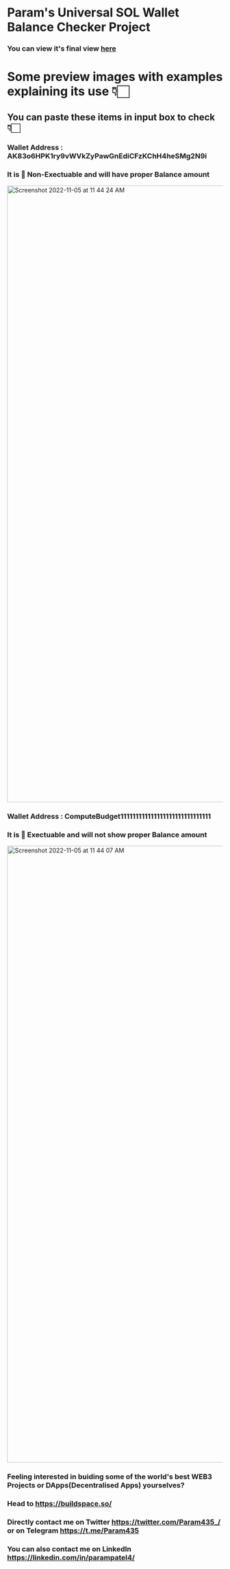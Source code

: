 # Param's Universal SOL Wallet Balance Checker Project

### You can view it's final view [here](https://sol-balance-checker.vercel.app/)

# Some preview images with examples explaining its use 👇🏻

## You can paste these items in input box to check 👇🏻

### Wallet Address : AK83o6HPK1ry9vWVkZyPawGnEdiCFzKChH4heSMg2N9i
### It is 🔴 Non-Exectuable and will have proper Balance amount
<img width="1440" alt="Screenshot 2022-11-05 at 11 44 24 AM" src="https://user-images.githubusercontent.com/50862704/200105726-ad7f0567-1f63-4f06-8869-bf97800ce1ad.png">



### Wallet Address : ComputeBudget111111111111111111111111111111
### It is 🔴 Exectuable and will not show proper Balance amount
<img width="1440" alt="Screenshot 2022-11-05 at 11 44 07 AM" src="https://user-images.githubusercontent.com/50862704/200105728-68ce6584-ac82-4d28-aaec-09b129ebded2.png">



### Feeling interested in buiding some of the world's best WEB3 Projects or DApps(Decentralised Apps) yourselves?
### Head to https://buildspace.so/

### Directly contact me on Twitter https://twitter.com/Param435_/ or on Telegram https://t.me/Param435

### You can also contact me on LinkedIn https://linkedin.com/in/parampatel4/
